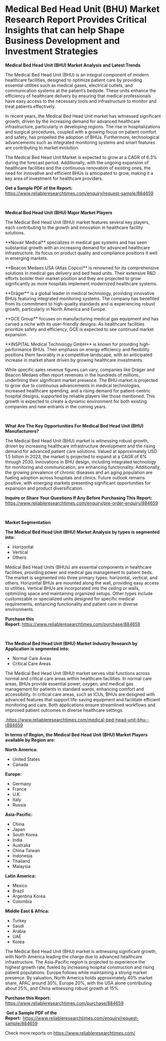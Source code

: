 <p><h1>Medical Bed Head Unit (BHU) Market Research Report Provides Critical Insights that can help Shape Business Development and Investment Strategies</h1></p><p><strong>Medical Bed Head Unit (BHU) Market Analysis and Latest Trends</strong></p>
<p><p>The Medical Bed Head Unit (BHU) is an integral component of modern healthcare facilities, designed to optimize patient care by providing essential utilities such as medical gases, electrical outlets, and communication systems at the patient’s bedside. These units enhance the efficiency of healthcare delivery by ensuring that medical professionals have easy access to the necessary tools and infrastructure to monitor and treat patients effectively.</p><p>In recent years, the Medical Bed Head Unit market has witnessed significant growth, driven by the increasing demand for advanced healthcare infrastructure, particularly in developing regions. The rise in hospitalizations and surgical procedures, coupled with a growing focus on patient comfort and safety, has propelled the adoption of BHUs. Furthermore, technological advancements such as integrated monitoring systems and smart features are contributing to market evolution.</p><p>The Medical Bed Head Unit Market is expected to grow at a CAGR of 6.3% during the forecast period. Additionally, with the ongoing expansion of healthcare facilities and the continuous renovation of existing ones, the need for innovative and efficient BHUs is anticipated to grow, making it a key area of investment for healthcare providers.</p></p>
<p><strong>Get a Sample PDF of the Report:&nbsp;</strong> <a href="https://www.reliableresearchtimes.com/enquiry/request-sample/884659?utm_campaign=1420&utm_medium=2&utm_source=Github&utm_content=ia&utm_term=04032025&utm_id=medical-bed-head-unit-bhu">https://www.reliableresearchtimes.com/enquiry/request-sample/884659</a></p>
<p>&nbsp;</p>
<p><strong>Medical Bed Head Unit (BHU) Major Market Players</strong></p>
<p><p>The Medical Bed Head Unit (BHU) market features several key players, each contributing to the growth and innovation in healthcare facility solutions. </p><p>**Novair Medical** specializes in medical gas systems and has seen substantial growth with an increasing demand for advanced healthcare infrastructure. Its focus on product quality and compliance positions it well in emerging markets.</p><p>**Beacon Medaes USA (Atlas Copco)** is renowned for its comprehensive solutions in medical gas delivery and bed head units. Their extensive R&D efforts bolster their market position and they are projected to grow significantly as more hospitals implement modernized healthcare systems.</p><p>**Dräger** is a global leader in medical technology, providing innovative BHUs featuring integrated monitoring systems. The company has benefited from its commitment to high-quality standards and is experiencing robust growth, particularly in North America and Europe.</p><p>**GCE Group** focuses on manufacturing medical gas equipment and has carved a niche with its user-friendly designs. As healthcare facilities prioritize safety and efficiency, GCE is expected to see continued market expansion.</p><p>**INSPITAL Medical Technology GmbH** is known for providing high-performance BHUs. Their emphasis on energy efficiency and flexibility positions them favorably in a competitive landscape, with an anticipated increase in market share driven by growing healthcare investments.</p><p>While specific sales revenue figures can vary, companies like Dräger and Beacon Medaes often report revenues in the hundreds of millions, underlining their significant market presence. The BHU market is projected to grow due to continuous advancements in medical technologies, increased healthcare spending, and a rising demand for patient-centric hospital designs, supported by reliable players like those mentioned. This growth is expected to create a dynamic environment for both existing companies and new entrants in the coming years.</p></p>
<p>&nbsp;</p>
<p><strong>What Are The Key Opportunities For Medical Bed Head Unit (BHU) Manufacturers?</strong></p>
<p><p>The Medical Bed Head Unit (BHU) market is witnessing robust growth, driven by increasing healthcare infrastructure development and the rising demand for advanced patient care solutions. Valued at approximately USD 1.5 billion in 2023, the market is projected to expand at a CAGR of 6% through 2030. Innovations in BHU design, including integrated technology for monitoring and communication, are enhancing functionality. Additionally, the growing prevalence of chronic diseases and an aging population are fueling adoption across hospitals and clinics. Future outlook remains positive, with emerging markets presenting significant opportunities for expansion and product diversification.</p></p>
<p><strong>Inquire or Share Your Questions If Any Before Purchasing This Report:</strong> <a href="https://www.reliableresearchtimes.com/enquiry/pre-order-enquiry/884659?utm_campaign=1420&utm_medium=2&utm_source=Github&utm_content=ia&utm_term=04032025&utm_id=medical-bed-head-unit-bhu">https://www.reliableresearchtimes.com/enquiry/pre-order-enquiry/884659</a></p>
<p>&nbsp;</p>
<p><strong>Market Segmentation</strong></p>
<p><strong>The Medical Bed Head Unit (BHU) Market Analysis by types is segmented into:</strong></p>
<p><ul><li>Horizontal</li><li>Vertical</li><li>Others</li></ul></p>
<p><p>Medical Bed Head Units (BHUs) are essential components in healthcare facilities, providing power and medical gas management to patient beds. The market is segmented into three primary types: horizontal, vertical, and others. Horizontal BHUs are mounted along the wall, providing easy access to utilities. Vertical BHUs are incorporated into the ceiling or walls, optimizing space and maintaining organized setups. Other types include customizable or specialized units designed for specific medical requirements, enhancing functionality and patient care in diverse environments.</p></p>
<p><strong>Purchase this Report:&nbsp;</strong><a href="https://www.reliableresearchtimes.com/purchase/884659?utm_campaign=1420&utm_medium=2&utm_source=Github&utm_content=ia&utm_term=04032025&utm_id=medical-bed-head-unit-bhu">https://www.reliableresearchtimes.com/purchase/884659</a></p>
<p>&nbsp;</p>
<p><strong>The Medical Bed Head Unit (BHU) Market Industry Research by Application is segmented into:</strong></p>
<p><ul><li>Normal Care Areas</li><li>Critical Care Areas</li></ul></p>
<p><p>The Medical Bed Head Unit (BHU) market serves vital functions across normal and critical care areas within healthcare facilities. In normal care areas, BHUs provide essential power, oxygen, and medical gas management for patients in standard wards, enhancing comfort and accessibility. In critical care areas, such as ICUs, BHUs are designed with advanced features that support life-saving equipment and facilitate efficient monitoring and care. Both applications ensure streamlined workflows and improved patient outcomes in diverse healthcare settings.</p></p>
<p><a href="https://www.reliableresearchtimes.com/medical-bed-head-unit-bhu--r884659?utm_campaign=1420&utm_medium=2&utm_source=Github&utm_content=ia&utm_term=04032025&utm_id=medical-bed-head-unit-bhu">&nbsp;https://www.reliableresearchtimes.com/medical-bed-head-unit-bhu--r884659</a></p>
<p><strong>In terms of Region, the Medical Bed Head Unit (BHU) Market Players available by Region are:</strong></p>
<p>
    <p> <strong> North America: </strong>
        <ul>
            <li>United States</li>
            <li>Canada</li>
        </ul>
        </p> 
    <p> <strong> Europe: </strong>
        <ul>
            <li>Germany</li>
            <li>France</li>
            <li>U.K.</li>
            <li>Italy</li>
            <li>Russia</li>
        </ul>
        </p> 
    <p> <strong> Asia-Pacific: </strong>
        <ul>
            <li>China</li>
            <li>Japan</li>
            <li>South Korea</li>
            <li>India</li>
            <li>Australia</li>
            <li>China Taiwan</li>
            <li>Indonesia</li>
            <li>Thailand</li>
            <li>Malaysia</li>
        </ul>
        </p> 
    <p> <strong> Latin America: </strong>
        <ul>
            <li>Mexico</li>
            <li>Brazil</li>
            <li>Argentina Korea</li>
            <li>Colombia</li>
        </ul>
        </p> 
    <p> <strong> Middle East & Africa: </strong>
        <ul>
            <li>Turkey</li>
            <li>Saudi</li>
            <li>Arabia</li>
            <li>UAE</li>
            <li>Korea</li>
        </ul>
    </p>
    </p>
<p><p>The Medical Bed Head Unit (BHU) market is witnessing significant growth, with North America leading the charge due to advanced healthcare infrastructure. The Asia-Pacific region is projected to experience the highest growth rate, fueled by increasing hospital construction and rising patient populations. Europe follows while maintaining a strong market presence. By valuation, North America holds approximately 40% market share, APAC around 30%, Europe 20%, with the USA alone contributing about 25%, and China witnessing robust growth at 15%.</p></p>
<p><strong>Purchase this Report: </strong><a href="https://www.reliableresearchtimes.com/purchase/884659?utm_campaign=1420&utm_medium=2&utm_source=Github&utm_content=ia&utm_term=04032025&utm_id=medical-bed-head-unit-bhu">https://www.reliableresearchtimes.com/purchase/884659</a></p>
<p>&nbsp;<strong>Get a Sample PDF of the Report:&nbsp;&nbsp;</strong><a href="https://www.reliableresearchtimes.com/enquiry/request-sample/884659?utm_campaign=1420&utm_medium=2&utm_source=Github&utm_content=ia&utm_term=04032025&utm_id=medical-bed-head-unit-bhu">https://www.reliableresearchtimes.com/enquiry/request-sample/884659</a></p>
<p><strong></strong></p>
<p>Check more reports on <a href="https://www.reliableresearchtimes.com/?utm_campaign=1420&utm_medium=2&utm_source=Github&utm_content=ia&utm_term=04032025&utm_id=medical-bed-head-unit-bhu">https://www.reliableresearchtimes.com/</a></p>